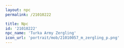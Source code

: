 ```yaml
---
layout: npc
permalink: /21010222

title: Npc
id: '21010222'
npc_name: 'Turka Army Zergling'
icon_url: 'portrait/mob/21010057_m_zergling_p.png'
---
```

